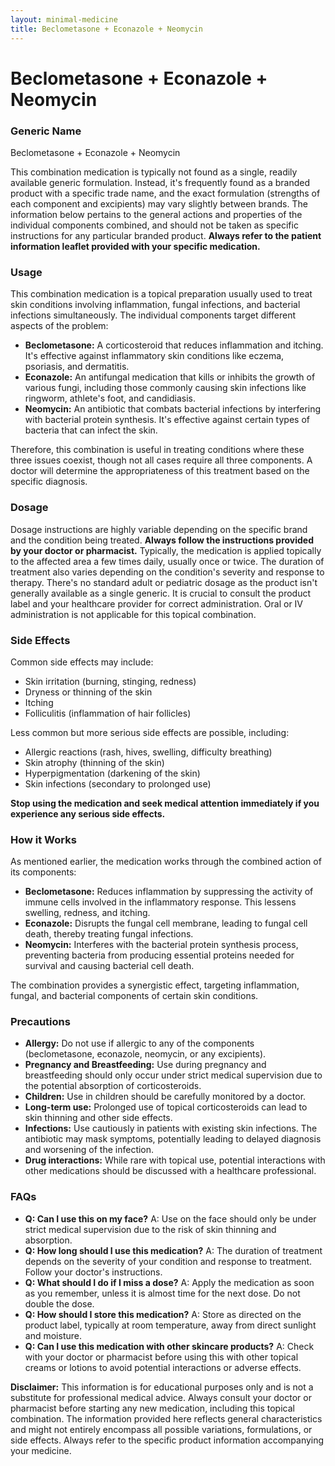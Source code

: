 ```yaml
---
layout: minimal-medicine
title: Beclometasone + Econazole + Neomycin
---
```


# Beclometasone + Econazole + Neomycin
### Generic Name
Beclometasone + Econazole + Neomycin

This combination medication is typically not found as a single, readily available generic formulation.  Instead, it's frequently found as a branded product with a specific trade name, and the exact formulation (strengths of each component and excipients) may vary slightly between brands. The information below pertains to the general actions and properties of the individual components combined, and should not be taken as specific instructions for any particular branded product. **Always refer to the patient information leaflet provided with your specific medication.**


### Usage
This combination medication is a topical preparation usually used to treat skin conditions involving inflammation, fungal infections, and bacterial infections simultaneously.  The individual components target different aspects of the problem:

* **Beclometasone:** A corticosteroid that reduces inflammation and itching.  It's effective against inflammatory skin conditions like eczema, psoriasis, and dermatitis.
* **Econazole:** An antifungal medication that kills or inhibits the growth of various fungi, including those commonly causing skin infections like ringworm, athlete's foot, and candidiasis.
* **Neomycin:** An antibiotic that combats bacterial infections by interfering with bacterial protein synthesis. It's effective against certain types of bacteria that can infect the skin.

Therefore, this combination is useful in treating conditions where these three issues coexist, though not all cases require all three components. A doctor will determine the appropriateness of this treatment based on the specific diagnosis.


### Dosage
Dosage instructions are highly variable depending on the specific brand and the condition being treated.  **Always follow the instructions provided by your doctor or pharmacist.**  Typically, the medication is applied topically to the affected area a few times daily, usually once or twice.  The duration of treatment also varies depending on the condition's severity and response to therapy.  There's no standard adult or pediatric dosage as the product isn't generally available as a single generic. It is crucial to consult the product label and your healthcare provider for correct administration.  Oral or IV administration is not applicable for this topical combination.


### Side Effects
Common side effects may include:

* Skin irritation (burning, stinging, redness)
* Dryness or thinning of the skin
* Itching
* Folliculitis (inflammation of hair follicles)

Less common but more serious side effects are possible, including:

* Allergic reactions (rash, hives, swelling, difficulty breathing)
* Skin atrophy (thinning of the skin)
* Hyperpigmentation (darkening of the skin)
* Skin infections (secondary to prolonged use)

**Stop using the medication and seek medical attention immediately if you experience any serious side effects.**


### How it Works
As mentioned earlier, the medication works through the combined action of its components:

* **Beclometasone:**  Reduces inflammation by suppressing the activity of immune cells involved in the inflammatory response. This lessens swelling, redness, and itching.
* **Econazole:** Disrupts the fungal cell membrane, leading to fungal cell death, thereby treating fungal infections.
* **Neomycin:**  Interferes with the bacterial protein synthesis process, preventing bacteria from producing essential proteins needed for survival and causing bacterial cell death.

The combination provides a synergistic effect, targeting inflammation, fungal, and bacterial components of certain skin conditions.


### Precautions
* **Allergy:** Do not use if allergic to any of the components (beclometasone, econazole, neomycin, or any excipients).
* **Pregnancy and Breastfeeding:** Use during pregnancy and breastfeeding should only occur under strict medical supervision due to the potential absorption of corticosteroids.
* **Children:** Use in children should be carefully monitored by a doctor.
* **Long-term use:** Prolonged use of topical corticosteroids can lead to skin thinning and other side effects.
* **Infections:**  Use cautiously in patients with existing skin infections. The antibiotic may mask symptoms, potentially leading to delayed diagnosis and worsening of the infection.
* **Drug interactions:** While rare with topical use, potential interactions with other medications should be discussed with a healthcare professional.


### FAQs
* **Q: Can I use this on my face?**  A:  Use on the face should only be under strict medical supervision due to the risk of skin thinning and absorption.
* **Q: How long should I use this medication?** A:  The duration of treatment depends on the severity of your condition and response to treatment.  Follow your doctor's instructions.
* **Q: What should I do if I miss a dose?** A: Apply the medication as soon as you remember, unless it is almost time for the next dose. Do not double the dose.
* **Q: How should I store this medication?** A: Store as directed on the product label, typically at room temperature, away from direct sunlight and moisture.
* **Q: Can I use this medication with other skincare products?** A:  Check with your doctor or pharmacist before using this with other topical creams or lotions to avoid potential interactions or adverse effects.


**Disclaimer:** This information is for educational purposes only and is not a substitute for professional medical advice.  Always consult your doctor or pharmacist before starting any new medication, including this topical combination. The information provided here reflects general characteristics and might not entirely encompass all possible variations, formulations, or side effects.  Always refer to the specific product information accompanying your medicine.
